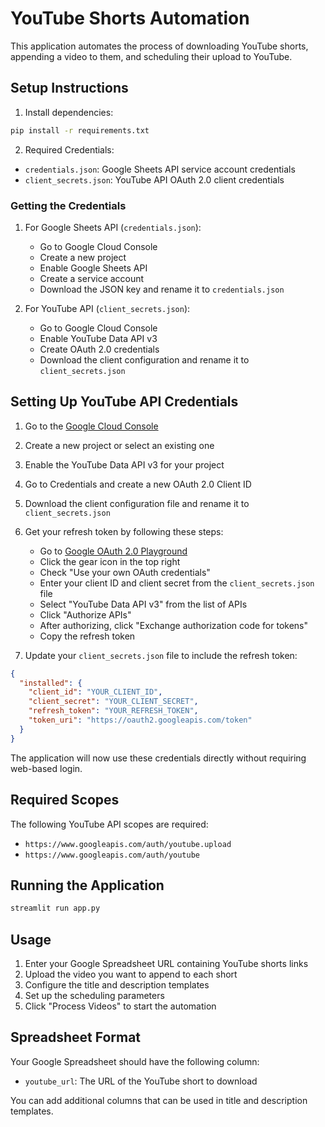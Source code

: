 # YouTube Shorts Automation

This application automates the process of downloading YouTube shorts, appending a video to them, and scheduling their upload to YouTube.

## Setup Instructions

1. Install dependencies:
```bash
pip install -r requirements.txt
```

2. Required Credentials:
- `credentials.json`: Google Sheets API service account credentials
- `client_secrets.json`: YouTube API OAuth 2.0 client credentials

### Getting the Credentials

1. For Google Sheets API (`credentials.json`):
   - Go to Google Cloud Console
   - Create a new project
   - Enable Google Sheets API
   - Create a service account
   - Download the JSON key and rename it to `credentials.json`

2. For YouTube API (`client_secrets.json`):
   - Go to Google Cloud Console
   - Enable YouTube Data API v3
   - Create OAuth 2.0 credentials
   - Download the client configuration and rename it to `client_secrets.json`

## Setting Up YouTube API Credentials

1. Go to the [Google Cloud Console](https://console.cloud.google.com/)
2. Create a new project or select an existing one
3. Enable the YouTube Data API v3 for your project
4. Go to Credentials and create a new OAuth 2.0 Client ID
5. Download the client configuration file and rename it to `client_secrets.json`
6. Get your refresh token by following these steps:
   - Go to [Google OAuth 2.0 Playground](https://developers.google.com/oauthplayground/)
   - Click the gear icon in the top right
   - Check "Use your own OAuth credentials"
   - Enter your client ID and client secret from the `client_secrets.json` file
   - Select "YouTube Data API v3" from the list of APIs
   - Click "Authorize APIs"
   - After authorizing, click "Exchange authorization code for tokens"
   - Copy the refresh token

7. Update your `client_secrets.json` file to include the refresh token:

```json
{
  "installed": {
    "client_id": "YOUR_CLIENT_ID",
    "client_secret": "YOUR_CLIENT_SECRET",
    "refresh_token": "YOUR_REFRESH_TOKEN",
    "token_uri": "https://oauth2.googleapis.com/token"
  }
}
```

The application will now use these credentials directly without requiring web-based login.

## Required Scopes

The following YouTube API scopes are required:
- `https://www.googleapis.com/auth/youtube.upload`
- `https://www.googleapis.com/auth/youtube`

## Running the Application

```bash
streamlit run app.py
```

## Usage

1. Enter your Google Spreadsheet URL containing YouTube shorts links
2. Upload the video you want to append to each short
3. Configure the title and description templates
4. Set up the scheduling parameters
5. Click "Process Videos" to start the automation

## Spreadsheet Format

Your Google Spreadsheet should have the following column:
- `youtube_url`: The URL of the YouTube short to download

You can add additional columns that can be used in title and description templates. 